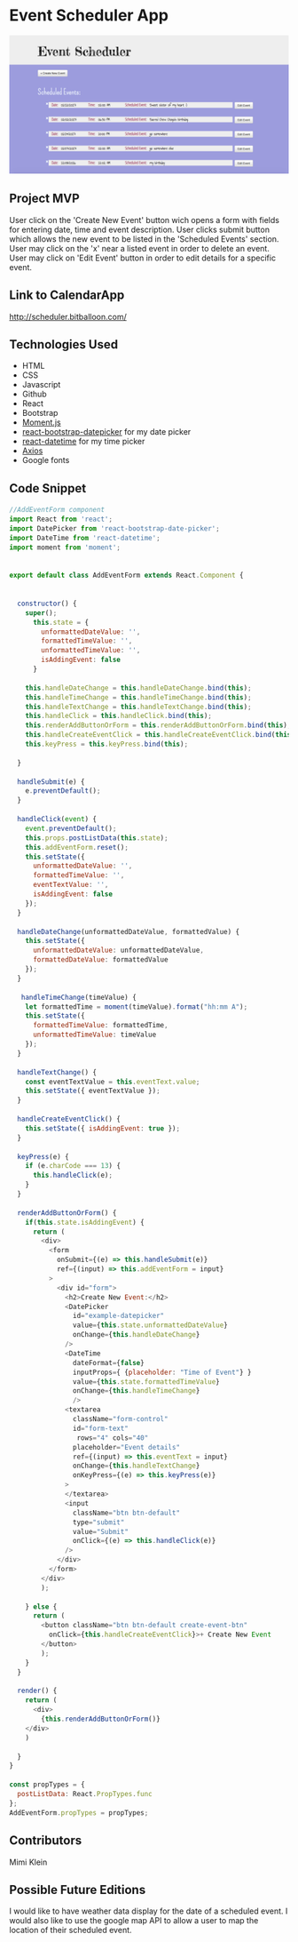 # Event Scheduler App

![screen shot of scheduling app](/CalendarApp/public/scheduler.png)

## Project MVP

User click on the 'Create New Event' button wich opens a form with fields for entering date, time and event description. User clicks submit button which allows the new event to be listed in the 'Scheduled Events' section. User may click on the 'x' near a listed event in order to delete an event. User may click on 'Edit Event' button in order to edit details for a specific event. 

## Link to CalendarApp

http://scheduler.bitballoon.com/

## Technologies Used

- HTML
- CSS
- Javascript
- Github
- React
- Bootstrap
- [Moment.js](http://momentjs.com/)
- [react-bootstrap-datepicker](https://github.com/pushtell/react-bootstrap-date-picker) for my date picker
- [react-datetime](https://github.com/YouCanBookMe/react-datetime) for my time picker
- [Axios](https://github.com/mzabriskie/axios)
- Google fonts

## Code Snippet

```javascript
//AddEventForm component
import React from 'react';
import DatePicker from 'react-bootstrap-date-picker';
import DateTime from 'react-datetime';
import moment from 'moment';


export default class AddEventForm extends React.Component {


  constructor() {
    super();
      this.state = {
        unformattedDateValue: '',
        formattedTimeValue: '',
        unformattedTimeValue: '',
        isAddingEvent: false
      }

    this.handleDateChange = this.handleDateChange.bind(this);
    this.handleTimeChange = this.handleTimeChange.bind(this);
    this.handleTextChange = this.handleTextChange.bind(this);
    this.handleClick = this.handleClick.bind(this);
    this.renderAddButtonOrForm = this.renderAddButtonOrForm.bind(this);
    this.handleCreateEventClick = this.handleCreateEventClick.bind(this);
    this.keyPress = this.keyPress.bind(this);

  }

  handleSubmit(e) {
    e.preventDefault();
  }

  handleClick(event) {
    event.preventDefault();
    this.props.postListData(this.state);
    this.addEventForm.reset();
    this.setState({
      unformattedDateValue: '',
      formattedTimeValue: '',
      eventTextValue: '',
      isAddingEvent: false
    });
  }

  handleDateChange(unformattedDateValue, formattedValue) {
    this.setState({
      unformattedDateValue: unformattedDateValue,
      formattedDateValue: formattedValue
    });
  }

   handleTimeChange(timeValue) {
    let formattedTime = moment(timeValue).format("hh:mm A");
    this.setState({
      formattedTimeValue: formattedTime,
      unformattedTimeValue: timeValue
    });
  }

  handleTextChange() {
    const eventTextValue = this.eventText.value;
    this.setState({ eventTextValue });
  }

  handleCreateEventClick() {
    this.setState({ isAddingEvent: true });
  }

  keyPress(e) {
    if (e.charCode === 13) {
      this.handleClick(e);
    }
  }

  renderAddButtonOrForm() {
    if(this.state.isAddingEvent) {
      return (
        <div>
          <form
            onSubmit={(e) => this.handleSubmit(e)}
            ref={(input) => this.addEventForm = input}
          >
            <div id="form">
              <h2>Create New Event:</h2>
              <DatePicker
                id="example-datepicker"
                value={this.state.unformattedDateValue}
                onChange={this.handleDateChange}
              />
              <DateTime
                dateFormat={false}
                inputProps={ {placeholder: "Time of Event"} }
                value={this.state.formattedTimeValue}
                onChange={this.handleTimeChange}
                />
              <textarea
                className="form-control"
                id="form-text"
                 rows="4" cols="40"
                placeholder="Event details"
                ref={(input) => this.eventText = input}
                onChange={this.handleTextChange}
                onKeyPress={(e) => this.keyPress(e)}
              >
              </textarea>
              <input
                className="btn btn-default"
                type="submit"
                value="Submit"
                onClick={(e) => this.handleClick(e)}
              />
            </div>
          </form>
        </div>
        );

    } else {
      return (
        <button className="btn btn-default create-event-btn"
          onClick={this.handleCreateEventClick}>+ Create New Event
        </button>
        );
    }
  }

  render() {
    return (
      <div>
        {this.renderAddButtonOrForm()}
    </div>
    )

  }
}

const propTypes = {
  postListData: React.PropTypes.func
};
AddEventForm.propTypes = propTypes;
```

## Contributors

Mimi Klein

## Possible Future Editions

I would like to have weather data display for the date of a scheduled event. I would also like to use the google map API to allow a user to map the location of their scheduled event. 
